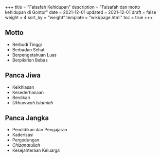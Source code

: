 +++
title = "Falsafah Kehidupan"
description = "Falsafah dan motto kehidupan di Gontor"
date = 2021-12-01
updated = 2021-12-01
draft = false
weight = 4
sort_by = "weight"
template = "wiki/page.html"
toc = true
+++

## Motto

* Berbudi Tinggi
* Berbadan Sehat
* Berpengetahuan Luas
* Berpikirian Bebas

## Panca Jiwa

* Keikhlasan
* Kesederhanaan
* Berdikari
* *Ukhuwwah Islamiah*

## Panca Jangka

* Pendidikan dan Pengajaran
* Kaderisasi
* Pergedungan
* *Chizanatullah*
* Kesejahteraan Keluarga
